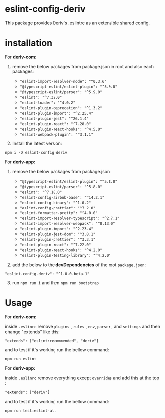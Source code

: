 # eslint-config-deriv
This package provides Deriv's .eslintrc as an extensible shared config.

# installation
 For **deriv-com:**


 1. remove the below packages from package.json in root and also each packages:
	 - `"eslint-import-resolver-node": "^0.3.6"`
	 - `"@typescript-eslint/eslint-plugin": "^5.9.0"`
	 - `"@typescript-eslint/parser": "^5.9.0"`
	 - `"eslint": "^7.32.0"`
	 - `"eslint-loader": "^4.0.2"`
	 - `"eslint-plugin-deprecation": "^1.3.2"`
	 - `"eslint-plugin-import": "^2.25.4"`
	 - `"eslint-plugin-jest": "^26.1.4"`
	 - `"eslint-plugin-react": "^7.28.0"`
	 - `"eslint-plugin-react-hooks": "^4.5.0"`
	 - `"eslint-webpack-plugin": "^3.1.1"`

 2.  Install the latest version:

    npm i -D eslint-config-deriv

 For **deriv-app:**


 1. remove the below packages from package.json:
	  - `"@typescript-eslint/eslint-plugin": "^5.8.0"`
	  - `"@typescript-eslint/parser": "^5.8.0"`
	  - `"eslint": "^7.18.0"`
	  - `"eslint-config-airbnb-base": "^14.2.1"`
	  - `"eslint-config-binary": "^1.0.2"`
	  - `"eslint-config-prettier": "^7.2.0"`
	  - `"eslint-formatter-pretty": "^4.0.0"`
	  - `"eslint-import-resolver-typescript": "^2.7.1"`
	  - `"eslint-import-resolver-webpack": "^0.13.0"`
	  - `"eslint-plugin-import": "^2.23.4"`
	  - `"eslint-plugin-jest-dom": "^3.8.1"`
	  - `"eslint-plugin-prettier": "^3.3.1"`
	  - `"eslint-plugin-react": "^7.22.0"`
	  - `"eslint-plugin-react-hooks": "^4.2.0"`
	  - `"eslint-plugin-testing-library": "^4.2.0"`

 2.  add the below to the **devDependencies** of the root `package.json`:

	"eslint-config-deriv": "^1.0.0-beta.1"

 3.  run `npm run i` and then `npm run bootstrap`

# Usage
For **deriv-com:**


inside `.eslinrc` remove `plugins` , `rules` , `env`, `parser` , and `settings` and then change "extends" like this:

    "extends": ["eslint:recommended", "deriv"]
and to test if it's working run the bellow command:

    npm run eslint

For **deriv-app:**


inside `.eslinrc` remove everything except `overrides` and add this at the top :

    "extends": ["deriv"]

and to test if it's working run the bellow command:

    npm run test:eslint-all
